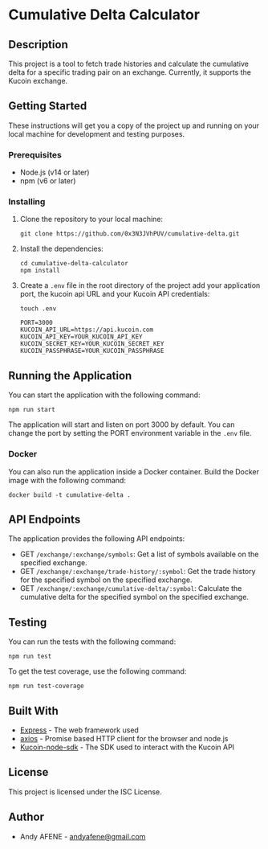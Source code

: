 # Cumulative Delta Calculator

## Description

This project is a tool to fetch trade histories and calculate the cumulative delta for a specific trading pair on an exchange. Currently, it supports the Kucoin exchange.

## Getting Started

These instructions will get you a copy of the project up and running on your local machine for development and testing purposes.

### Prerequisites

- Node.js (v14 or later)
- npm (v6 or later)

### Installing

1. Clone the repository to your local machine:
   ```
   git clone https://github.com/0x3N3JVhPUV/cumulative-delta.git
   ```
   
2. Install the dependencies:
   ```
   cd cumulative-delta-calculator
   npm install
   ```
   
3. Create a `.env` file in the root directory of the project add your application port, the kucoin api URL and your Kucoin API credentials:
   ```
   touch .env

   PORT=3000
   KUCOIN_API_URL=https://api.kucoin.com
   KUCOIN_API_KEY=YOUR_KUCOIN_API_KEY
   KUCOIN_SECRET_KEY=YOUR_KUCOIN_SECRET_KEY
   KUCOIN_PASSPHRASE=YOUR_KUCOIN_PASSPHRASE   

   ```

## Running the Application

You can start the application with the following command:
```
npm run start
```

The application will start and listen on port 3000 by default. You can change the port by setting the PORT environment variable in the `.env` file.

### Docker

You can also run the application inside a Docker container. Build the Docker image with the following command:
```
docker build -t cumulative-delta .
```

## API Endpoints

The application provides the following API endpoints:

- GET `/exchange/:exchange/symbols`: Get a list of symbols available on the specified exchange.
- GET `/exchange/:exchange/trade-history/:symbol`: Get the trade history for the specified symbol on the specified exchange.
- GET `/exchange/:exchange/cumulative-delta/:symbol`: Calculate the cumulative delta for the specified symbol on the specified exchange.

## Testing

You can run the tests with the following command:
```
npm run test
```
To get the test coverage, use the following command:
````
npm run test-coverage
````

## Built With

- [Express](https://expressjs.com/) - The web framework used
- [axios](https://axios-http.com/) - Promise based HTTP client for the browser and node.js
- [Kucoin-node-sdk](https://github.com/Kucoin/kucoin-node-sdk) - The SDK used to interact with the Kucoin API

## License

This project is licensed under the ISC License.

## Author

- Andy AFENE - [andyafene@gmail.com](mailto:andyafene@gmail.com)


